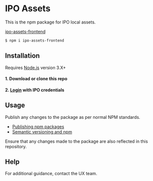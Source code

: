 # IPO Assets

This is the npm package for IPO local assets. 

<a href="https://www.npmjs.com/package/ipo-assets-frontend">ipo-assets-frontend</a>

```sh
$ npm i ipo-assets-frontend
```

## Installation

Requires <a href="https://nodejs.org/en/">Node.js</a> version 3.X+

#### 1. Download or clone this repo
#### 2. <a href="https://docs.npmjs.com/getting-started/publishing-npm-packages">Login</a> with IPO credentials

## Usage

Publish any changes to the package as per normal NPM standards. 

- <a href="https://docs.npmjs.com/getting-started/publishing-npm-packages">Publishing npm packages</a>
- <a href="https://docs.npmjs.com/getting-started/semantic-versioning">Semantic versioning and npm</a>

Ensure that any changes made to the package are also reflected in this repository.

## Help

For additional guidance, contact the UX team. 

